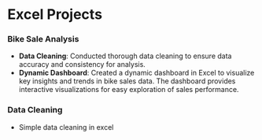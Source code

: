 # Excel Projects
### Bike Sale Analysis
- **Data Cleaning**: Conducted thorough data cleaning to ensure data accuracy and consistency for analysis.
- **Dynamic Dashboard**: Created a dynamic dashboard in Excel to visualize key insights and trends in bike sales data. The dashboard provides interactive visualizations for easy exploration of sales performance.

### Data Cleaning
- Simple data cleaning in excel
